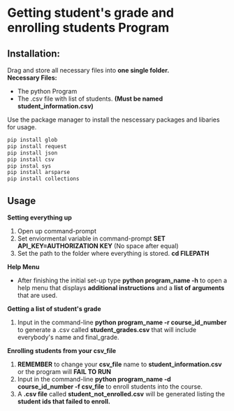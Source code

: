 # Getting student's grade and enrolling students Program
## Installation:
Drag and store all necessary files into __one single folder.__\
__Necessary Files:__
- The python Program
- The .csv file with list of students. __(Must be named student_information.csv)__

Use the package manager to install the nescessary packages and libaries for usage.

```bash
pip install glob
pip install request
pip install json
pip install csv
pip instal sys
pip install arsparse
pip install collections
```
## Usage
__Setting everything up__
1. Open up command-prompt
2. Set enviormental variable in command-prompt __SET API_KEY=AUTHORIZATION KEY__ (No space after equal)
3. Set the path to the folder where everything is stored. __cd FILEPATH__

__Help Menu__
- After finishing the initial set-up type __python program_name -h__ to open a help menu that displays __additional instructions__ and a __list of arguments__ that are used.


__Getting a list of student's grade__
1. Input in the command-line __python program_name -r course_id_number__ to generate a .csv called __student_grades.csv__ that will include everybody's name and final_grade.

__Enrolling students from your csv_file__
1. __REMEMBER__ to change your __csv_file__ name to __student_information.csv__ or the program will __FAIL TO RUN__
2. Input in the command-line __python program_name -d course_id_number -f csv_file__ to enroll students into the course.
3. A __.csv file__ called __student_not_enrolled.csv__ will be generated listing the __student ids that failed to enroll.__
